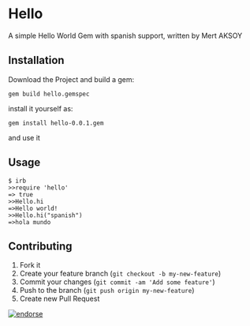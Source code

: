 # Hello

A simple Hello World Gem with spanish support, written by Mert AKSOY

## Installation

Download the Project and build a gem:

	gem build hello.gemspec


install it yourself as:

	gem install hello-0.0.1.gem

and use it

## Usage

	$ irb
	>>require 'hello'
	=> true
	>>Hello.hi
	=>Hello world!
	>>Hello.hi("spanish")
	=>hola mundo

## Contributing

1. Fork it
2. Create your feature branch (`git checkout -b my-new-feature`)
3. Commit your changes (`git commit -am 'Add some feature'`)
4. Push to the branch (`git push origin my-new-feature`)
5. Create new Pull Request

[![endorse](https://api.coderwall.com/yuzdeyuzmert/endorsecount.png)](https://coderwall.com/yuzdeyuzmert)
